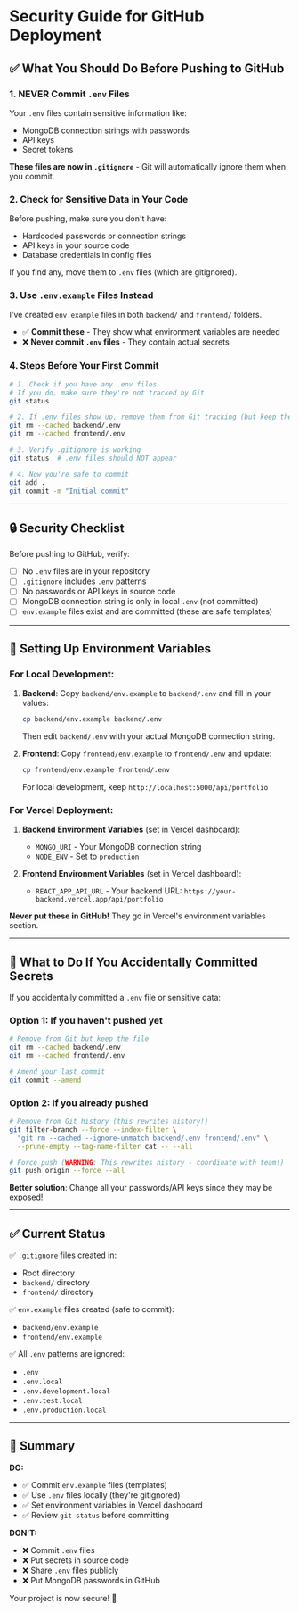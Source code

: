 # Security Guide for GitHub Deployment

## ✅ What You Should Do Before Pushing to GitHub

### 1. **NEVER Commit `.env` Files**

Your `.env` files contain sensitive information like:
- MongoDB connection strings with passwords
- API keys
- Secret tokens

**These files are now in `.gitignore`** - Git will automatically ignore them when you commit.

### 2. **Check for Sensitive Data in Your Code**

Before pushing, make sure you don't have:
- Hardcoded passwords or connection strings
- API keys in your source code
- Database credentials in config files

If you find any, move them to `.env` files (which are gitignored).

### 3. **Use `.env.example` Files Instead**

I've created `env.example` files in both `backend/` and `frontend/` folders.
- ✅ **Commit these** - They show what environment variables are needed
- ❌ **Never commit `.env` files** - They contain actual secrets

### 4. **Steps Before Your First Commit**

```bash
# 1. Check if you have any .env files
# If you do, make sure they're not tracked by Git
git status

# 2. If .env files show up, remove them from Git tracking (but keep the file)
git rm --cached backend/.env
git rm --cached frontend/.env

# 3. Verify .gitignore is working
git status  # .env files should NOT appear

# 4. Now you're safe to commit
git add .
git commit -m "Initial commit"
```

---

## 🔒 Security Checklist

Before pushing to GitHub, verify:

- [ ] No `.env` files are in your repository
- [ ] `.gitignore` includes `.env` patterns
- [ ] No passwords or API keys in source code
- [ ] MongoDB connection string is only in local `.env` (not committed)
- [ ] `env.example` files exist and are committed (these are safe templates)

---

## 📝 Setting Up Environment Variables

### For Local Development:

1. **Backend**: Copy `backend/env.example` to `backend/.env` and fill in your values:
   ```bash
   cp backend/env.example backend/.env
   ```
   Then edit `backend/.env` with your actual MongoDB connection string.

2. **Frontend**: Copy `frontend/env.example` to `frontend/.env` and update:
   ```bash
   cp frontend/env.example frontend/.env
   ```
   For local development, keep `http://localhost:5000/api/portfolio`

### For Vercel Deployment:

1. **Backend Environment Variables** (set in Vercel dashboard):
   - `MONGO_URI` - Your MongoDB connection string
   - `NODE_ENV` - Set to `production`

2. **Frontend Environment Variables** (set in Vercel dashboard):
   - `REACT_APP_API_URL` - Your backend URL: `https://your-backend.vercel.app/api/portfolio`

**Never put these in GitHub!** They go in Vercel's environment variables section.

---

## 🚨 What to Do If You Accidentally Committed Secrets

If you accidentally committed a `.env` file or sensitive data:

### Option 1: If you haven't pushed yet
```bash
# Remove from Git but keep the file
git rm --cached backend/.env
git rm --cached frontend/.env

# Amend your last commit
git commit --amend
```

### Option 2: If you already pushed
```bash
# Remove from Git history (this rewrites history!)
git filter-branch --force --index-filter \
  "git rm --cached --ignore-unmatch backend/.env frontend/.env" \
  --prune-empty --tag-name-filter cat -- --all

# Force push (WARNING: This rewrites history - coordinate with team!)
git push origin --force --all
```

**Better solution**: Change all your passwords/API keys since they may be exposed!

---

## ✅ Current Status

✅ `.gitignore` files created in:
- Root directory
- `backend/` directory  
- `frontend/` directory

✅ `env.example` files created (safe to commit):
- `backend/env.example`
- `frontend/env.example`

✅ All `.env` patterns are ignored:
- `.env`
- `.env.local`
- `.env.development.local`
- `.env.test.local`
- `.env.production.local`

---

## 🎯 Summary

**DO:**
- ✅ Commit `env.example` files (templates)
- ✅ Use `.env` files locally (they're gitignored)
- ✅ Set environment variables in Vercel dashboard
- ✅ Review `git status` before committing

**DON'T:**
- ❌ Commit `.env` files
- ❌ Put secrets in source code
- ❌ Share `.env` files publicly
- ❌ Put MongoDB passwords in GitHub

Your project is now secure! 🎉

